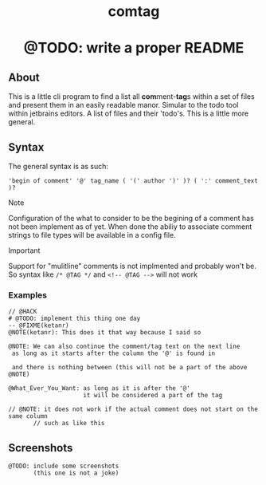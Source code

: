 <div align="center">
  <h1>comtag<h1>

  <p>
    <strong>@TODO: write a proper README</strong>
  </p>
</div>

## About

This is a little cli program to find a list all **com**ment-**tag**s within a set of files and present them in an easily readable manor.
Simular to the todo tool within jetbrains editors. A list of files and their 'todo's. This is a little more general.

## Syntax

The general syntax is as such:
```
'begin of comment' '@' tag_name ( '(' author ')' )? ( ':' comment_text )?
```

> [!NOTE]
> Configuration of the what to consider to be the begining of a comment has not been implement as of yet. 
> When done the abiliy to associate comment strings to file types will be available in a config file.

> [!IMPORTANT]
> Support for "mulitline" comments is not implmented and probably won't be.
> So syntax like `/* @TAG */` and `<!-- @TAG -->` will not work

### Examples

```
// @HACK
# @TODO: implement this thing one day
-- @FIXME(ketanr)
@NOTE(ketanr): This does it that way because I said so

@NOTE: We can also continue the comment/tag text on the next line
 as long as it starts after the column the '@' is found in

 and there is nothing between (this will not be a part of the above @NOTE)

@What_Ever_You_Want: as long as it is after the '@'
                     it will be considered a part of the tag

// @NOTE: it does not work if the actual comment does not start on the same column
       // such as like this

```

## Screenshots

```
@TODO: include some screenshots
       (this one is not a joke)
```
